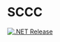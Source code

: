 # SCCC
[![.NET Release](https://github.com/MadeByIToncek/SCCC/actions/workflows/release.yml/badge.svg)](https://github.com/MadeByIToncek/SCCC/actions/workflows/release.yml)